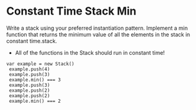 # Constant Time Stack Min

Write a stack using your preferred instantiation pattern. Implement a min function
that returns the minimum value of all the elements in the stack in constant time.stack.

- All of the functions in the Stack should run in constant time!

```
var example = new Stack()
 example.push(4)
 example.push(3)
 example.min() === 3
 example.push(3)
 example.push(2)
 example.push(2)
 example.min() === 2
```
